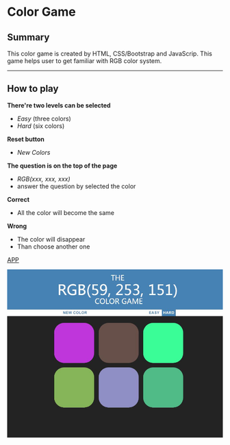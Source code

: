 # Color Game

## Summary

This color game is created by HTML, CSS/Bootstrap and JavaScrip.
This game helps user to get familiar with RGB color system.

---

## How to play

**There're two levels can be selected**
- *Easy* (three colors)
- *Hard* (six colors)

**Reset button**
- *New Colors*

**The question is on the top of the page**
- *RGB(xxx, xxx, xxx)*
- answer the question by selected the color 

**Correct**
- All the color will become the same 

**Wrong**
- The color will disappear
- Than choose another one 

[APP](https://yenchieh86.github.io/color_game/colorGame.html)

![Show-Img](https://raw.githubusercontent.com/yenchieh86/color_game/master/show_img.jpg)